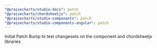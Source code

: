 ```yaml
---
"@praisecharts/studio-docs": patch
"@praisecharts/chordsheetjs": patch
"@praisecharts/studio-components": patch
"@praisecharts/studio-components-angular": patch
---
```


Initial Patch Bump to test changesets on the component and chordsheetjs libraries
